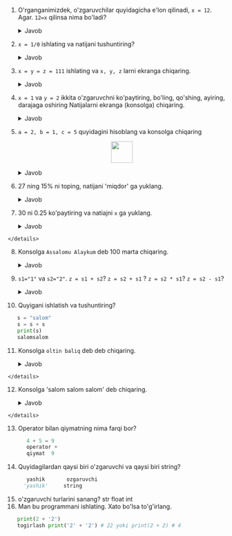  1. O'rganganimizdek, o'zgaruvchilar quyidagicha e'lon qilinadi, `x = 12`. Agar. `12=x` 
    qilinsa nima bo'ladi?
    <details><summary>Javob</summary>
        O'zgaruvchi nomi son bolishi mumkin emas.
    </details>
    
 2. `x = 1/0` ishlating va natijani tushuntiring?
     <details><summary>Javob</summary>
        Nolga bo'lish mumkin emas.
    </details>
 
 3. `x = y = z = 111` ishlating va `x, y, z` larni ekranga chiqaring.
       <details><summary>Javob</summary>

     ```python
        x = y = z = 111
        print(x, y, z)
     ```
      `x, y, z` hammasi 111 ni oladi.
    </details>
 4. `x = 1` va `y = 2` ikkita o'zgaruvchni ko'paytiring, bo'ling, qo'shing, ayiring, darajaga oshiring
    Natijalarni ekranga (konsolga) chiqaring.
    <details><summary>Javob</summary>

    ```python
    x = 1
    y = 2
    z = x * y
    b = x / y
    q = x + y
    a = x - y
    d = x ** y
    print(z, b, q, a, d)

    ```
      </details>
 
 5. `a = 2, b = 1, c = 5` quyidagini hisoblang va konsolga chiqaring
    
    <p align="center">
    <img src="https://user-images.githubusercontent.com/24993718/122658278-2654ef00-d163-11eb-95be-817d63587a00.png" height=50>
    </p>

    <details><summary>Javob</summary>

     ```python
    # 1-usul
    a = 2
    b = 10
    c = 5
    x1 = -(-b + (b ** 2 - 4 * c * a) ** (1 / 2)) / (2 * a)
    x2 = -(-b - (b ** 2 - 4 * c * a) ** (1 / 2)) / (2 * a)
    
    print(x1, x2)
    
    # x1 = 0.5635083268962915 x2 = 4.436491673103708
    
    
    # 2-usul
    
    ildiz = (b ** 2 - 4 * c * a) ** (1 / 2)
    maxraj = 2 * a
    
    x1 = -(-b + ildiz)/maxraj
    x2 = -(-b - ildiz)/maxraj
    
    print(x1, x2)
    
    # x1 = 0.5635083268962915 x2 = 4.436491673103708
     ```
    </details>
    
 6. 27 ning 15% ni toping, natijani 'miqdor' ga yuklang.
    <details><summary>Javob</summary>

     ```python
      
    a = 27
    b = 15
    miqdor = (a * b) / 100
    print(miqdor)
    # 4.05

     ```
    </details>
  7. 30 ni 0.25 ko'paytiring va natiajni `x` ga yuklang.
    <details><summary>Javob</summary>

     ```python
        x = 30 * 0.25
        print(x)
     ```
    </details>
 

 8. Konsolga `Assalomu Alaykum` deb 100 marta chiqaring.
    <details><summary>Javob</summary>

     ```python
      
        x = "Assalomu Alaykum"
        b = x * 100
        print(b)

     ```
    </details>

 9. `s1="1"` va `s2="2"`. `z = s1 + s2`? `z = s2 + s1` ? `z = s2 * s1`? `z = s2 - s1`?
    <details><summary>Javob</summary>

     ```python
      
       s1 = "1"
       s2 = "2"
       z = s1 + s2  12
       z = s2 + s1  21
       z = s2 * s1  kopaytirib bolmaydi
       z = s1 - s2   ayirib bolmaydi
     
      print(x)

     ```
     </details>
  
 10. Quyigani ishlatish va tushuntiring?
     
 ```python
    s = "salom"
    s = s + s
    print(s) 
    salomsalom
```
 11. Konsolga `oltin baliq` deb deb chiqaring.
    <details><summary>Javob</summary>

     ```python
      
     x = "oltin baliq"
     
      print(x)

     ```
    </details>

 12. Konsolga 'salom salom salom' deb chiqaring.
    <details><summary>Javob</summary>

     ```python
      
       x = "salom"
       y = " "
       z = (x + y) * 3
     
      print(x)
      salom salom salom

     ```
    </details>
 13. Operator bilan qiymatning nima farqi bor?
```python
      4 + 5 = 9
      operator + 
      qiymat  9
```

 14. Quyidagilardan qaysi biri o'zgaruvchi va qaysi biri string?
```python
      yashik       ozgaruvchi
     'yashik'     string
```

 15. o'zgaruvchi turlarini sanang?
      str float int
 17. Man bu programmani ishlating. Xato bo'lsa to'g'irlang.

   ```python
      print(2 + '2')
      togirlash print('2' + '2') # 22 yoki print(2 + 2) # 4
